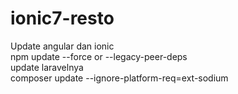 # ionic7-resto
Update angular dan ionic<br>
npm update --force or --legacy-peer-deps<br>
update laravelnya<br>
composer update --ignore-platform-req=ext-sodium<br>
